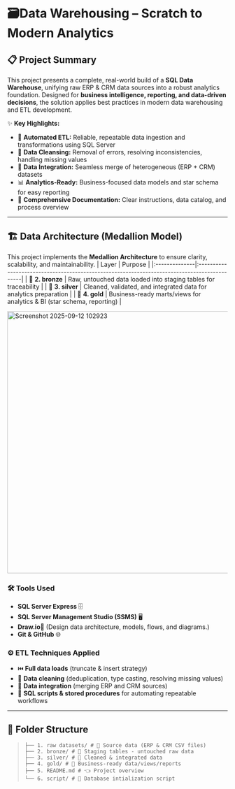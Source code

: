 # 🗃️Data Warehousing – Scratch to Modern Analytics

## 📋 Project Summary

This project presents a complete, real-world build of a **SQL Data Warehouse**, unifying raw ERP & CRM data sources into a robust analytics foundation. Designed for **business intelligence, reporting, and data-driven decisions**, the solution applies best practices in modern data warehousing and ETL development.

✨ **Key Highlights:**
- 🔄 **Automated ETL:** Reliable, repeatable data ingestion and transformations using SQL Server
- 🧹 **Data Cleansing:** Removal of errors, resolving inconsistencies, handling missing values
- 🔗 **Data Integration:** Seamless merge of heterogeneous (ERP + CRM) datasets
- 📊 **Analytics-Ready:** Business-focused data models and star schema for easy reporting
- 📝 **Comprehensive Documentation:** Clear instructions, data catalog, and process overview

---

## 🏗️ Data Architecture (Medallion Model)

This project implements the **Medallion Architecture** to ensure clarity, scalability, and maintainability. 
| Layer         | Purpose                                                                                       |
|:--------------|:---------------------------------------------------------------------------------------------| 
| 🥉 **2. bronze**   | Raw, untouched data loaded into staging tables for traceability                          |
| 🥈 **3. silver**   | Cleaned, validated, and integrated data for analytics preparation                        |
| 🥇 **4. gold**     | Business-ready marts/views for analytics & BI (star schema, reporting)                   |

<img width="1000" height="600" alt="Screenshot 2025-09-12 102923" src="https://github.com/user-attachments/assets/6d16d9ff-a263-4f38-a475-59d42c7cdd30" />


### 🛠️ Tools Used
- **SQL Server Express** 🗄️
- **SQL Server Management Studio (SSMS)** 🖥️
- **Draw.io**📝 (Design data architecture, models, flows, and diagrams.)
- **Git & GitHub** 🌐

### ⚙️ ETL Techniques Applied
- ⏮️ **Full data loads** (truncate & insert strategy)
- 🧽 **Data cleaning** (deduplication, type casting, resolving missing values)
- 🔁 **Data integration** (merging ERP and CRM sources)
- 🤖 **SQL scripts & stored procedures** for automating repeatable workflows

---

## 📂 Folder Structure

> ```
>├── 1. raw datasets/ # 📂 Source data (ERP & CRM CSV files)
>├── 2. bronze/ # 🥉 Staging tables - untouched raw data
>├── 3. silver/ # 🥈 Cleaned & integrated data
>├── 4. gold/ # 🥇 Business-ready data/views/reports
>├── 5. README.md # 👈 Project overview
>└── 6. script/ # 📂 Database intialization script
> ```
